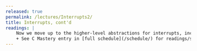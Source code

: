 ```yaml
---
released: true
permalink: /lectures/Interrupts2/
title: Interrupts, cont'd
readings: |
    Now we move up to the higher-level abstractions for interrupts, including a library module for managing interrupt handlers and reviewing best practices for interrupt-safe code. If time permits, I'd like to discuss design/style issues cut from C Mastery lecture.
    + See C Mastery entry in [full schedule](/schedule/) for readings/slides on code style.
---
```

